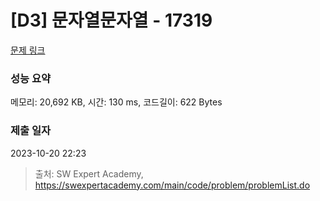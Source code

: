 # [D3] 문자열문자열 - 17319 

[문제 링크](https://swexpertacademy.com/main/code/problem/problemDetail.do?contestProbId=AYgEiwbKy48DFARP) 

### 성능 요약

메모리: 20,692 KB, 시간: 130 ms, 코드길이: 622 Bytes

### 제출 일자

2023-10-20 22:23



> 출처: SW Expert Academy, https://swexpertacademy.com/main/code/problem/problemList.do